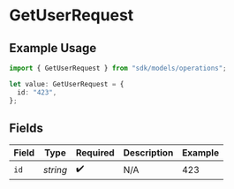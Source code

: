 # GetUserRequest

## Example Usage

```typescript
import { GetUserRequest } from "sdk/models/operations";

let value: GetUserRequest = {
  id: "423",
};
```

## Fields

| Field              | Type               | Required           | Description        | Example            |
| ------------------ | ------------------ | ------------------ | ------------------ | ------------------ |
| `id`               | *string*           | :heavy_check_mark: | N/A                | 423                |